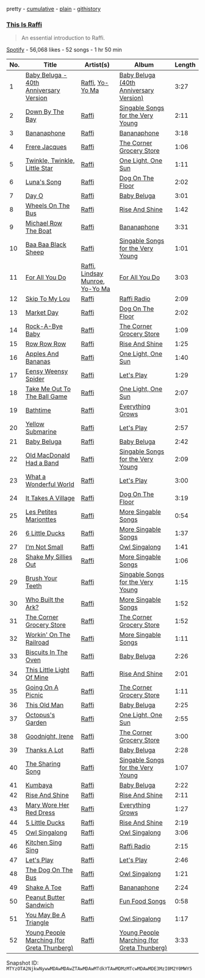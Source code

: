 pretty - [cumulative](/playlists/cumulative/37i9dQZF1DX4dWEvmDfGoP.md) - [plain](/playlists/plain/37i9dQZF1DX4dWEvmDfGoP) - [githistory](https://github.githistory.xyz/mackorone/spotify-playlist-archive/blob/main/playlists/plain/37i9dQZF1DX4dWEvmDfGoP)

### [This Is Raffi](https://open.spotify.com/playlist/37i9dQZF1DX4dWEvmDfGoP)

> An essential introduction to Raffi.

[Spotify](https://open.spotify.com/user/spotify) - 56,068 likes - 52 songs - 1 hr 50 min

| No. | Title | Artist(s) | Album | Length |
|---|---|---|---|---|
| 1 | [Baby Beluga \- 40th Anniversary Version](https://open.spotify.com/track/2JTG11HiYHJc4hu5LTDry5) | [Raffi](https://open.spotify.com/artist/7oWSqrgMuIEyH9qp5nu2e5), [Yo\-Yo Ma](https://open.spotify.com/artist/5Dl3HXZjG6ZOWT5cV375lk) | [Baby Beluga \(40th Anniversary Version\)](https://open.spotify.com/album/7gismR4iJlgyReuqWoESPg) | 3:27 |
| 2 | [Down By The Bay](https://open.spotify.com/track/0VLuHeITYTXxPJ72moNoxU) | [Raffi](https://open.spotify.com/artist/7oWSqrgMuIEyH9qp5nu2e5) | [Singable Songs for the Very Young](https://open.spotify.com/album/562YsjjgVPCSfi8RLDo47U) | 2:11 |
| 3 | [Bananaphone](https://open.spotify.com/track/50buJJWHRXY3PwneHtOguH) | [Raffi](https://open.spotify.com/artist/7oWSqrgMuIEyH9qp5nu2e5) | [Bananaphone](https://open.spotify.com/album/2Eov7ffKRYPZE9ikLqpMMt) | 3:18 |
| 4 | [Frere Jacques](https://open.spotify.com/track/1ZXanvVJRpWGE9R1hB646z) | [Raffi](https://open.spotify.com/artist/7oWSqrgMuIEyH9qp5nu2e5) | [The Corner Grocery Store](https://open.spotify.com/album/23qPVXlUvPDJidKF7TDNFu) | 1:06 |
| 5 | [Twinkle, Twinkle, Little Star](https://open.spotify.com/track/7oOA7bWeQZsrjisad6Pvj9) | [Raffi](https://open.spotify.com/artist/7oWSqrgMuIEyH9qp5nu2e5) | [One Light, One Sun](https://open.spotify.com/album/5wEVLx4F5OFXgYarEsiBay) | 1:11 |
| 6 | [Luna's Song](https://open.spotify.com/track/3zjgjxmf1nkX3vOAXzK7oG) | [Raffi](https://open.spotify.com/artist/7oWSqrgMuIEyH9qp5nu2e5) | [Dog On The Floor](https://open.spotify.com/album/4e2pcGUjCOh78sIimijdSw) | 2:02 |
| 7 | [Day O](https://open.spotify.com/track/0ETaxoSdL6Cj5Ms32BX4jj) | [Raffi](https://open.spotify.com/artist/7oWSqrgMuIEyH9qp5nu2e5) | [Baby Beluga](https://open.spotify.com/album/3DVJQHU0c8atO04sGagaUi) | 3:01 |
| 8 | [Wheels On The Bus](https://open.spotify.com/track/2iXLEqQO0ES8vVCr0nAPf2) | [Raffi](https://open.spotify.com/artist/7oWSqrgMuIEyH9qp5nu2e5) | [Rise And Shine](https://open.spotify.com/album/0y5hBeHYJGCZX6HRgXRvYR) | 1:42 |
| 9 | [Michael Row The Boat](https://open.spotify.com/track/60E30n142tJ1SHJENVPvrA) | [Raffi](https://open.spotify.com/artist/7oWSqrgMuIEyH9qp5nu2e5) | [Bananaphone](https://open.spotify.com/album/2Eov7ffKRYPZE9ikLqpMMt) | 3:31 |
| 10 | [Baa Baa Black Sheep](https://open.spotify.com/track/6WC7EIvn542yc1yqnUECgy) | [Raffi](https://open.spotify.com/artist/7oWSqrgMuIEyH9qp5nu2e5) | [Singable Songs for the Very Young](https://open.spotify.com/album/562YsjjgVPCSfi8RLDo47U) | 1:01 |
| 11 | [For All You Do](https://open.spotify.com/track/09Xcd3oZ78SpiBHtjevMiL) | [Raffi](https://open.spotify.com/artist/7oWSqrgMuIEyH9qp5nu2e5), [Lindsay Munroe](https://open.spotify.com/artist/1FVbng9WjrAw3kLWaLLFhM), [Yo\-Yo Ma](https://open.spotify.com/artist/5Dl3HXZjG6ZOWT5cV375lk) | [For All You Do](https://open.spotify.com/album/3TzoLWZ4r7gCLMH8T7NHZI) | 3:03 |
| 12 | [Skip To My Lou](https://open.spotify.com/track/1gV5ffrT9iI2rGKVdAuW90) | [Raffi](https://open.spotify.com/artist/7oWSqrgMuIEyH9qp5nu2e5) | [Raffi Radio](https://open.spotify.com/album/5ue2RrWHlIswW7kNMWB2D5) | 2:09 |
| 13 | [Market Day](https://open.spotify.com/track/07oxahRLcoeCHuXgJD8mgB) | [Raffi](https://open.spotify.com/artist/7oWSqrgMuIEyH9qp5nu2e5) | [Dog On The Floor](https://open.spotify.com/album/4e2pcGUjCOh78sIimijdSw) | 2:02 |
| 14 | [Rock\-A\-Bye Baby](https://open.spotify.com/track/6dyM2abiskJFFveGOkmBDw) | [Raffi](https://open.spotify.com/artist/7oWSqrgMuIEyH9qp5nu2e5) | [The Corner Grocery Store](https://open.spotify.com/album/23qPVXlUvPDJidKF7TDNFu) | 1:09 |
| 15 | [Row Row Row](https://open.spotify.com/track/5iKgIKzy7iBEBqwJQP8mwP) | [Raffi](https://open.spotify.com/artist/7oWSqrgMuIEyH9qp5nu2e5) | [Rise And Shine](https://open.spotify.com/album/0y5hBeHYJGCZX6HRgXRvYR) | 1:25 |
| 16 | [Apples And Bananas](https://open.spotify.com/track/249RDVo4YJOdqlKx2jHSe4) | [Raffi](https://open.spotify.com/artist/7oWSqrgMuIEyH9qp5nu2e5) | [One Light, One Sun](https://open.spotify.com/album/5wEVLx4F5OFXgYarEsiBay) | 1:40 |
| 17 | [Eensy Weensy Spider](https://open.spotify.com/track/0G9VP9CP8xGhjNOBw4F23l) | [Raffi](https://open.spotify.com/artist/7oWSqrgMuIEyH9qp5nu2e5) | [Let's Play](https://open.spotify.com/album/2sD1KDGEXzghitJioBPnTP) | 1:29 |
| 18 | [Take Me Out To The Ball Game](https://open.spotify.com/track/6d4GrOdKvKm4L2fvpmRWgW) | [Raffi](https://open.spotify.com/artist/7oWSqrgMuIEyH9qp5nu2e5) | [One Light, One Sun](https://open.spotify.com/album/5wEVLx4F5OFXgYarEsiBay) | 2:07 |
| 19 | [Bathtime](https://open.spotify.com/track/0Vm3JMzy0iBe9Bo92Di7bs) | [Raffi](https://open.spotify.com/artist/7oWSqrgMuIEyH9qp5nu2e5) | [Everything Grows](https://open.spotify.com/album/1cw1iSfAmqyAwvK16aYGuR) | 3:01 |
| 20 | [Yellow Submarine](https://open.spotify.com/track/64QzCvIEenjBQwu1JdGCth) | [Raffi](https://open.spotify.com/artist/7oWSqrgMuIEyH9qp5nu2e5) | [Let's Play](https://open.spotify.com/album/2sD1KDGEXzghitJioBPnTP) | 2:57 |
| 21 | [Baby Beluga](https://open.spotify.com/track/6tQoIRuv9sOM0hJuj3qUkF) | [Raffi](https://open.spotify.com/artist/7oWSqrgMuIEyH9qp5nu2e5) | [Baby Beluga](https://open.spotify.com/album/3DVJQHU0c8atO04sGagaUi) | 2:42 |
| 22 | [Old MacDonald Had a Band](https://open.spotify.com/track/5Vz4keQNvrUEOIYqV6x7nE) | [Raffi](https://open.spotify.com/artist/7oWSqrgMuIEyH9qp5nu2e5) | [Singable Songs for the Very Young](https://open.spotify.com/album/562YsjjgVPCSfi8RLDo47U) | 2:09 |
| 23 | [What a Wonderful World](https://open.spotify.com/track/0IHqeSnrSTHbxzSxob4QCG) | [Raffi](https://open.spotify.com/artist/7oWSqrgMuIEyH9qp5nu2e5) | [Let's Play](https://open.spotify.com/album/2sD1KDGEXzghitJioBPnTP) | 3:00 |
| 24 | [It Takes A Village](https://open.spotify.com/track/0JMUVMEd32CWNGCo8FIGRH) | [Raffi](https://open.spotify.com/artist/7oWSqrgMuIEyH9qp5nu2e5) | [Dog On The Floor](https://open.spotify.com/album/4e2pcGUjCOh78sIimijdSw) | 3:19 |
| 25 | [Les Petites Marionttes](https://open.spotify.com/track/2TveUpq3W6vA1xRLpp2kpS) | [Raffi](https://open.spotify.com/artist/7oWSqrgMuIEyH9qp5nu2e5) | [More Singable Songs](https://open.spotify.com/album/2zILWAWPbTwuuasLvTfWsm) | 0:54 |
| 26 | [6 Little Ducks](https://open.spotify.com/track/1orReuZEAtX1BYm9OigsAj) | [Raffi](https://open.spotify.com/artist/7oWSqrgMuIEyH9qp5nu2e5) | [More Singable Songs](https://open.spotify.com/album/2zILWAWPbTwuuasLvTfWsm) | 1:37 |
| 27 | [I’m Not Small](https://open.spotify.com/track/5znfVm25xUie803mZwJljP) | [Raffi](https://open.spotify.com/artist/7oWSqrgMuIEyH9qp5nu2e5) | [Owl Singalong](https://open.spotify.com/album/4FRezdUDLeUtVOC4HVKJQY) | 1:41 |
| 28 | [Shake My Sillies Out](https://open.spotify.com/track/4gu2T1jjJKjS8Mz3cFZN98) | [Raffi](https://open.spotify.com/artist/7oWSqrgMuIEyH9qp5nu2e5) | [More Singable Songs](https://open.spotify.com/album/2zILWAWPbTwuuasLvTfWsm) | 1:06 |
| 29 | [Brush Your Teeth](https://open.spotify.com/track/7a2my3gqm4pGJBpAHv3oeD) | [Raffi](https://open.spotify.com/artist/7oWSqrgMuIEyH9qp5nu2e5) | [Singable Songs for the Very Young](https://open.spotify.com/album/562YsjjgVPCSfi8RLDo47U) | 1:15 |
| 30 | [Who Built the Ark?](https://open.spotify.com/track/63n8zk4mEqyrTywaYVAkgz) | [Raffi](https://open.spotify.com/artist/7oWSqrgMuIEyH9qp5nu2e5) | [More Singable Songs](https://open.spotify.com/album/2zILWAWPbTwuuasLvTfWsm) | 1:52 |
| 31 | [The Corner Grocery Store](https://open.spotify.com/track/6Hnnq3UysiCwnpjAvYreaI) | [Raffi](https://open.spotify.com/artist/7oWSqrgMuIEyH9qp5nu2e5) | [The Corner Grocery Store](https://open.spotify.com/album/23qPVXlUvPDJidKF7TDNFu) | 1:52 |
| 32 | [Workin' On The Railroad](https://open.spotify.com/track/7Ck3QNR067q4Hhae6vPLaN) | [Raffi](https://open.spotify.com/artist/7oWSqrgMuIEyH9qp5nu2e5) | [More Singable Songs](https://open.spotify.com/album/2zILWAWPbTwuuasLvTfWsm) | 1:11 |
| 33 | [Biscuits In The Oven](https://open.spotify.com/track/6ozpXQhMl3CJSWM9Sc3zub) | [Raffi](https://open.spotify.com/artist/7oWSqrgMuIEyH9qp5nu2e5) | [Baby Beluga](https://open.spotify.com/album/3DVJQHU0c8atO04sGagaUi) | 2:26 |
| 34 | [This Little Light Of Mine](https://open.spotify.com/track/28smxYbciKWO6pXc1DSnzp) | [Raffi](https://open.spotify.com/artist/7oWSqrgMuIEyH9qp5nu2e5) | [Rise And Shine](https://open.spotify.com/album/0y5hBeHYJGCZX6HRgXRvYR) | 2:01 |
| 35 | [Going On A Picnic](https://open.spotify.com/track/1KdLP5FUQElS3s2OncQWnV) | [Raffi](https://open.spotify.com/artist/7oWSqrgMuIEyH9qp5nu2e5) | [The Corner Grocery Store](https://open.spotify.com/album/23qPVXlUvPDJidKF7TDNFu) | 1:11 |
| 36 | [This Old Man](https://open.spotify.com/track/6Y5VT2aFL8IOZFZJ9KT3kM) | [Raffi](https://open.spotify.com/artist/7oWSqrgMuIEyH9qp5nu2e5) | [Baby Beluga](https://open.spotify.com/album/3DVJQHU0c8atO04sGagaUi) | 2:25 |
| 37 | [Octopus's Garden](https://open.spotify.com/track/7hpGTe94HspEqEED02zemM) | [Raffi](https://open.spotify.com/artist/7oWSqrgMuIEyH9qp5nu2e5) | [One Light, One Sun](https://open.spotify.com/album/5wEVLx4F5OFXgYarEsiBay) | 2:55 |
| 38 | [Goodnight, Irene](https://open.spotify.com/track/50GSnj1aiDvLLYIiPijFJW) | [Raffi](https://open.spotify.com/artist/7oWSqrgMuIEyH9qp5nu2e5) | [The Corner Grocery Store](https://open.spotify.com/album/23qPVXlUvPDJidKF7TDNFu) | 3:00 |
| 39 | [Thanks A Lot](https://open.spotify.com/track/5Xhq7E4NVsp04W3m5FgcBB) | [Raffi](https://open.spotify.com/artist/7oWSqrgMuIEyH9qp5nu2e5) | [Baby Beluga](https://open.spotify.com/album/3DVJQHU0c8atO04sGagaUi) | 2:28 |
| 40 | [The Sharing Song](https://open.spotify.com/track/6TRdg2K2wsSaywx1f5FZA3) | [Raffi](https://open.spotify.com/artist/7oWSqrgMuIEyH9qp5nu2e5) | [Singable Songs for the Very Young](https://open.spotify.com/album/562YsjjgVPCSfi8RLDo47U) | 1:07 |
| 41 | [Kumbaya](https://open.spotify.com/track/3gQYRwgW7aQXcPOFboTSfN) | [Raffi](https://open.spotify.com/artist/7oWSqrgMuIEyH9qp5nu2e5) | [Baby Beluga](https://open.spotify.com/album/3DVJQHU0c8atO04sGagaUi) | 2:22 |
| 42 | [Rise And Shine](https://open.spotify.com/track/4NqpWUgudCzOLWVG7QUeSA) | [Raffi](https://open.spotify.com/artist/7oWSqrgMuIEyH9qp5nu2e5) | [Rise And Shine](https://open.spotify.com/album/0y5hBeHYJGCZX6HRgXRvYR) | 2:11 |
| 43 | [Mary Wore Her Red Dress](https://open.spotify.com/track/17QCJmKHEGsbpBicvLhVVB) | [Raffi](https://open.spotify.com/artist/7oWSqrgMuIEyH9qp5nu2e5) | [Everything Grows](https://open.spotify.com/album/1cw1iSfAmqyAwvK16aYGuR) | 1:27 |
| 44 | [5 Little Ducks](https://open.spotify.com/track/1KBazF8nruvn3KGke8Sbpb) | [Raffi](https://open.spotify.com/artist/7oWSqrgMuIEyH9qp5nu2e5) | [Rise And Shine](https://open.spotify.com/album/0y5hBeHYJGCZX6HRgXRvYR) | 2:19 |
| 45 | [Owl Singalong](https://open.spotify.com/track/33znEBJB16cjL7fci8cqdI) | [Raffi](https://open.spotify.com/artist/7oWSqrgMuIEyH9qp5nu2e5) | [Owl Singalong](https://open.spotify.com/album/4FRezdUDLeUtVOC4HVKJQY) | 3:06 |
| 46 | [Kitchen Sing Sing](https://open.spotify.com/track/09OWti6cNjqSXk4r60jSRe) | [Raffi](https://open.spotify.com/artist/7oWSqrgMuIEyH9qp5nu2e5) | [Raffi Radio](https://open.spotify.com/album/5ue2RrWHlIswW7kNMWB2D5) | 2:15 |
| 47 | [Let's Play](https://open.spotify.com/track/1RS2OXKx09PpabXw3kl3iA) | [Raffi](https://open.spotify.com/artist/7oWSqrgMuIEyH9qp5nu2e5) | [Let's Play](https://open.spotify.com/album/2sD1KDGEXzghitJioBPnTP) | 2:46 |
| 48 | [The Dog On The Bus](https://open.spotify.com/track/0yXDWzeK9TEU6Zz53PACex) | [Raffi](https://open.spotify.com/artist/7oWSqrgMuIEyH9qp5nu2e5) | [Owl Singalong](https://open.spotify.com/album/4FRezdUDLeUtVOC4HVKJQY) | 1:21 |
| 49 | [Shake A Toe](https://open.spotify.com/track/03rfCqTD4BnWPGyVqzwQDx) | [Raffi](https://open.spotify.com/artist/7oWSqrgMuIEyH9qp5nu2e5) | [Bananaphone](https://open.spotify.com/album/2Eov7ffKRYPZE9ikLqpMMt) | 2:24 |
| 50 | [Peanut Butter Sandwich](https://open.spotify.com/track/0b2fS5eCN4TxvYsE8ct1Zr) | [Raffi](https://open.spotify.com/artist/7oWSqrgMuIEyH9qp5nu2e5) | [Fun Food Songs](https://open.spotify.com/album/24wfwTCNevTGgV2acA4jhR) | 0:58 |
| 51 | [You May Be A Triangle](https://open.spotify.com/track/5VqcJOX0lrvgd3kzNvQMJE) | [Raffi](https://open.spotify.com/artist/7oWSqrgMuIEyH9qp5nu2e5) | [Owl Singalong](https://open.spotify.com/album/4FRezdUDLeUtVOC4HVKJQY) | 1:17 |
| 52 | [Young People Marching \(for Greta Thunberg\)](https://open.spotify.com/track/0HE90iT148w68tOxtY34Tf) | [Raffi](https://open.spotify.com/artist/7oWSqrgMuIEyH9qp5nu2e5) | [Young People Marching \(for Greta Thunberg\)](https://open.spotify.com/album/09yZsFS90mCk0YFGIoRpbu) | 3:33 |

Snapshot ID: `MTYzOTA2NjkwNywwMDAwMDAwZTAwMDAwMTdkYTAwMDMzMTcwMDAwMDE3MzI0M2Y0MWY5`
